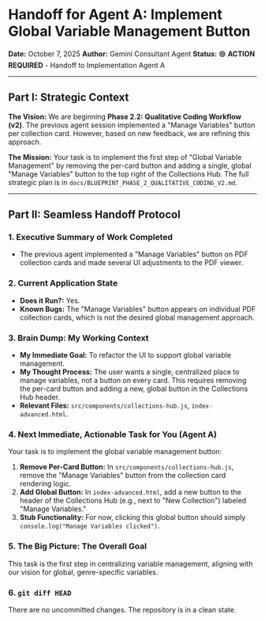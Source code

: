 # Handoff for Agent A: Implement Global Variable Management Button

**Date:** October 7, 2025
**Author:** Gemini Consultant Agent
**Status:** 🟢 **ACTION REQUIRED** - Handoff to Implementation Agent A

---

## Part I: Strategic Context

**The Vision:** We are beginning **Phase 2.2: Qualitative Coding Workflow (v2)**. The previous agent session implemented a "Manage Variables" button per collection card. However, based on new feedback, we are refining this approach.

**The Mission:** Your task is to implement the first step of "Global Variable Management" by removing the per-card button and adding a single, global "Manage Variables" button to the top right of the Collections Hub. The full strategic plan is in `docs/BLUEPRINT_PHASE_2_QUALITATIVE_CODING_V2.md`.

---

## Part II: Seamless Handoff Protocol

### 1. Executive Summary of Work Completed

-   The previous agent implemented a "Manage Variables" button on PDF collection cards and made several UI adjustments to the PDF viewer.

### 2. Current Application State

-   **Does it Run?:** Yes.
-   **Known Bugs:** The "Manage Variables" button appears on individual PDF collection cards, which is not the desired global management approach.

### 3. Brain Dump: My Working Context

-   **My Immediate Goal:** To refactor the UI to support global variable management.
-   **My Thought Process:** The user wants a single, centralized place to manage variables, not a button on every card. This requires removing the per-card button and adding a new, global button in the Collections Hub header.
-   **Relevant Files:** `src/components/collections-hub.js`, `index-advanced.html`.

### 4. Next Immediate, Actionable Task for You (Agent A)

Your task is to implement the global variable management button:

1.  **Remove Per-Card Button:** In `src/components/collections-hub.js`, remove the "Manage Variables" button from the collection card rendering logic.
2.  **Add Global Button:** In `index-advanced.html`, add a new button to the header of the Collections Hub (e.g., next to "New Collection") labeled "Manage Variables."
3.  **Stub Functionality:** For now, clicking this global button should simply `console.log("Manage Variables clicked")`.

### 5. The Big Picture: The Overall Goal

This task is the first step in centralizing variable management, aligning with our vision for global, genre-specific variables.

### 6. `git diff HEAD`

There are no uncommitted changes. The repository is in a clean state.

